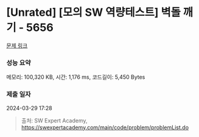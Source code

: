 # [Unrated] [모의 SW 역량테스트] 벽돌 깨기 - 5656 

[문제 링크](https://swexpertacademy.com/main/code/problem/problemDetail.do?contestProbId=AWXRQm6qfL0DFAUo) 

### 성능 요약

메모리: 100,320 KB, 시간: 1,176 ms, 코드길이: 5,450 Bytes

### 제출 일자

2024-03-29 17:28



> 출처: SW Expert Academy, https://swexpertacademy.com/main/code/problem/problemList.do